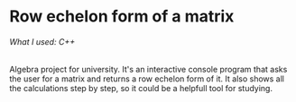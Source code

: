 # Row echelon form of a matrix

###### What I used: C++

Algebra project for university. It's an interactive console program that asks the user for a matrix and returns a row echelon form of it. It also shows all the calculations step by step, so it could be a helpfull tool for studying.  
